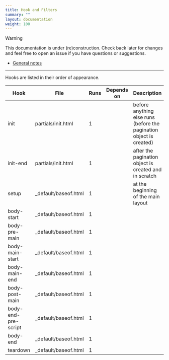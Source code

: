 ```yaml
---
title: Hook and Filters
summary: ""
layout: documentation
weight: 100
---
```


> [!WARNING]
> This documentation is under (re)construction. Check back later for changes and feel free to open
> an issue if you have questions or suggestions.

<!-- markdownlint-disable MD010 MD007 -->
<!--lint ignore-->

- [General notes](#general-notes)

<!-- markdownlint-enable MD010 MD007 -->

---

Hooks are listed in their order of appearance.

<!-- prettier-ignore-start -->
<!--lint ignore-->
| Hook  | File  | Runs | Depends on | Description  |
| --- | --- | --- | --- | --- |
| init  | partials/init.html  | 1  |  | before anything else runs (before the pagination object is created) |
| init-end  | partials/init.html  | 1  |  | after the pagination object is created and in scratch  |
| setup  | _default/baseof.html | 1  |  | at the beginning of the main layout  |
| body-start  | _default/baseof.html | 1  |  |  |
| body-pre-main | _default/baseof.html | 1  |  |  |
| body-main-start | _default/baseof.html | 1  |  |  |
| body-main-end | _default/baseof.html | 1  |  |  |
| body-post-main | _default/baseof.html | 1  |  |  |
| body-end-pre-script | _default/baseof.html | 1  |  |  |
| body-end  | _default/baseof.html | 1  |  |  |
| teardown  | _default/baseof.html | 1  |  |  |

<!-- prettier-ignore-end -->
